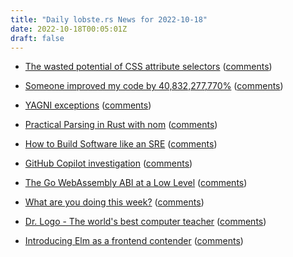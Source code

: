 ```yaml
---
title: "Daily lobste.rs News for 2022-10-18"
date: 2022-10-18T00:05:01Z
draft: false
---
```






- [The wasted potential of CSS attribute selectors](https://elisehe.in/2022/10/16/attribute-selectors)
  ([comments](https://lobste.rs/s/kfg4uc/wasted_potential_css_attribute))



- [Someone improved my code by 40,832,277,770%](https://www.youtube.com/watch?v=c33AZBnRHks)
  ([comments](https://lobste.rs/s/nu8tk9/someone_improved_my_code_by_40_832_277_770))



- [YAGNI exceptions](https://lukeplant.me.uk/blog/posts/yagni-exceptions/)
  ([comments](https://lobste.rs/s/quywfp/yagni_exceptions))



- [Practical Parsing in Rust with nom](https://naiveai.hashnode.dev/practical-parsing-nom)
  ([comments](https://lobste.rs/s/mj8smd/practical_parsing_rust_with_nom))



- [How to Build Software like an SRE](https://www.willett.io/posts/precepts/)
  ([comments](https://lobste.rs/s/gpzy80/how_build_software_like_sre))



- [GitHub Copilot investigation](https://githubcopilotinvestigation.com/)
  ([comments](https://lobste.rs/s/4imnvy/github_copilot_investigation))



- [The Go WebAssembly ABI at a Low Level](https://xeiaso.net/talks/wasm-abi)
  ([comments](https://lobste.rs/s/igk6jx/go_webassembly_abi_at_low_level))



- [What are you doing this week?]()
  ([comments](https://lobste.rs/s/ubspdt/what_are_you_doing_this_week))



- [Dr. Logo - The world's best computer teacher](https://computeradsfromthepast.substack.com/p/dr-logo)
  ([comments](https://lobste.rs/s/1jgukb/dr_logo_world_s_best_computer_teacher))



- [Introducing Elm as a frontend contender](https://nais.io/blog/posts/elm/)
  ([comments](https://lobste.rs/s/rkgbnt/introducing_elm_as_frontend_contender))


